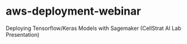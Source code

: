# aws-deployment-webinar
 Deploying Tensorflow/Keras Models with Sagemaker (CellStrat AI Lab Presentation)
